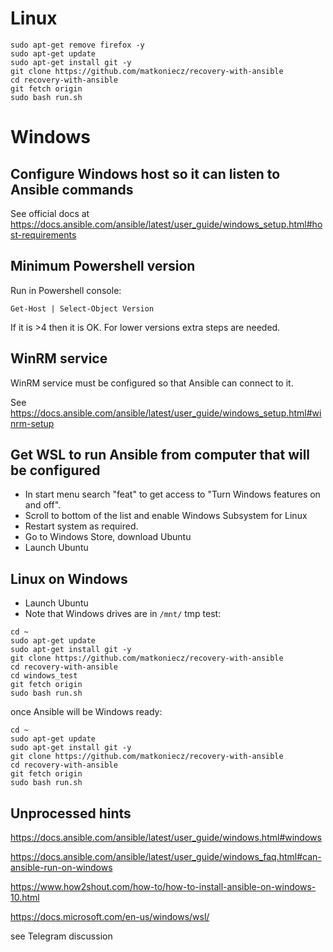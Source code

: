 # Linux

```
sudo apt-get remove firefox -y
sudo apt-get update
sudo apt-get install git -y
git clone https://github.com/matkoniecz/recovery-with-ansible
cd recovery-with-ansible
git fetch origin
sudo bash run.sh
```

# Windows

## Configure Windows host so it can listen to Ansible commands

See official docs at https://docs.ansible.com/ansible/latest/user_guide/windows_setup.html#host-requirements

## Minimum Powershell version

Run in Powershell console:

`Get-Host | Select-Object Version`

If it is >4 then it is OK. For lower versions extra steps are needed.


## WinRM service

WinRM service must be configured so that Ansible can connect to it.

See https://docs.ansible.com/ansible/latest/user_guide/windows_setup.html#winrm-setup

## Get WSL to run Ansible from computer that will be configured 
- In start menu search "feat" to get access to "Turn Windows features on and off".
- Scroll to bottom of the list and enable Windows Subsystem for Linux
- Restart system as required.
- Go to Windows Store, download Ubuntu
- Launch Ubuntu

## Linux on Windows

- Launch Ubuntu
- Note that Windows drives are in `/mnt/`
tmp test:

```
cd ~
sudo apt-get update
sudo apt-get install git -y
git clone https://github.com/matkoniecz/recovery-with-ansible
cd recovery-with-ansible
cd windows_test
git fetch origin
sudo bash run.sh
```

once Ansible will be Windows ready:
```
cd ~
sudo apt-get update
sudo apt-get install git -y
git clone https://github.com/matkoniecz/recovery-with-ansible
cd recovery-with-ansible
git fetch origin
sudo bash run.sh
```

## Unprocessed hints

https://docs.ansible.com/ansible/latest/user_guide/windows.html#windows 

https://docs.ansible.com/ansible/latest/user_guide/windows_faq.html#can-ansible-run-on-windows

https://www.how2shout.com/how-to/how-to-install-ansible-on-windows-10.html 

https://docs.microsoft.com/en-us/windows/wsl/

see Telegram discussion